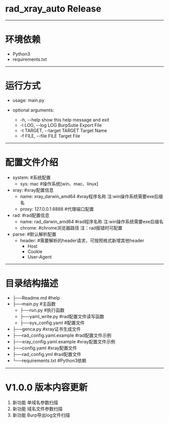 rad_xray_auto Release
===========================
***
# 环境依赖
> 
* Python3
* requirements.txt
***
# 运行方式
> 
* usage: main.py

* optional arguments:
  - -h, --help            show this help message and exit
  - -l LOG, --log LOG     BurpSutie Export File
  - -t TARGET, --target TARGET    Target Name
  - -f FILE, --file FILE  Target File
***
# 配置文件介绍
> 
* system:                                       #系统配置
  - sys: mac                                    #操作系统[win、mac、linux]
* xray:                                         #xray配置信息
  - name: xray_darwin_amd64                     #xray程序名称 注:win操作系统需要exe后缀名
  - proxy: 127.0.0.1:8888                       #代理端口配置
* rad:                                          #rad配置信息
  - name: rad_darwin_amd64                      #rad程序名称 注:win操作系统需要exe后缀名
  - chrome:                                     #chrome浏览器路径 注：rad报错时可配置
* parse:                                        #默认解析配置
  - header:                                     #需要解析的header请求，可按照格式新增其他header
    + Host
    + Cookie
    + User-Agent
***
# 目录结构描述
> 
* ├──Readme.md                   #help
* ├──main.py                     #主函数
    - ├──run.py                  #执行函数
    - ├──yaml_write.py           #rad配置文件读写函数
    - ├──sys_config.yaml         #配置文件
* ├──genca.py                    #xray证书生成文件
* ├──rad_config.yaml.example     #rad配置文件示例
* ├──xray_config.yaml.example    #xray配置文件示例
* ├──config.yaml                 #xray配置文件
* ├──rad_config.yml              #rad配置文件
* └──requirements.txt            #Python3依赖
***
# V1.0.0 版本内容更新
> 
1. 新功能	 单域名参数扫描
2. 新功能	 域名文件参数扫描
3. 新功能	 Burp导出log文件扫描

